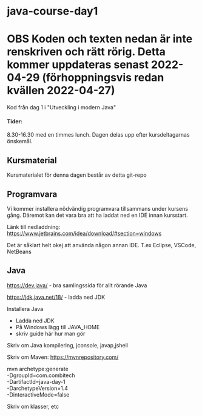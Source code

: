# java-course-day1

# OBS Koden och texten nedan är inte renskriven och rätt rörig. Detta kommer uppdateras senast 2022-04-29 (förhoppningsvis redan kvällen 2022-04-27)

Kod från dag 1 i "Utveckling i modern Java"


#### Tider:   
8.30-16.30 med en timmes lunch. Dagen delas upp efter kursdeltagarnas önskemål.
  

## Kursmaterial
Kursmaterialet för denna dagen består av detta git-repo


## Programvara
Vi kommer installera nödvändig programvara tillsammans under kursens gång. Däremot kan det vara bra att ha laddat 
ned en IDE innan kursstart.
   
Länk till nedladdning: https://www.jetbrains.com/idea/download/#section=windows 

Det är såklart helt okej att använda någon annan IDE. T.ex Eclipse, VSCode, NetBeans

## Java

https://dev.java/ - bra samlingssida för allt rörande Java

https://jdk.java.net/18/ - ladda ned JDK

Installera Java 
- Ladda ned JDK
- På Windows lägg till JAVA_HOME
- skriv guide här hur man gör


Skriv om Java kompilering, jconsole, javap,jshell

Skriv om Maven: https://mvnrepository.com/

mvn archetype:generate \
-DgroupId=com.combitech \
-DartifactId=java-day-1 \
-DarchetypeVersion=1.4 \
-DinteractiveMode=false

Skriv om klasser, etc

